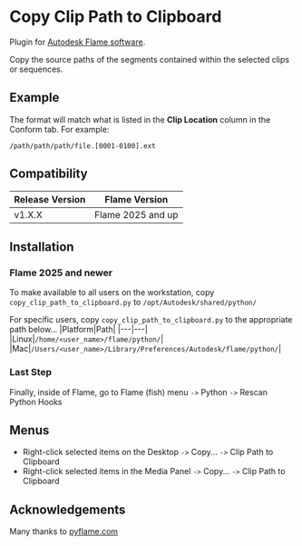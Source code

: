 # Copy Clip Path to Clipboard

Plugin for [Autodesk Flame software](http://www.autodesk.com/products/flame).

Copy the source paths of the segments contained within the selected clips or sequences.

## Example
The format will match what is listed in  the **Clip Location** column in the Conform tab.  For example:

`/path/path/path/file.[0001-0100].ext`

## Compatibility
|Release Version|Flame Version|
|---|---|
|v1.X.X|Flame 2025 and up|

## Installation

### Flame 2025 and newer
To make available to all users on the workstation, copy `copy_clip_path_to_clipboard.py` to `/opt/Autodesk/shared/python/`

For specific users, copy `copy_clip_path_to_clipboard.py` to the appropriate path below...
|Platform|Path|
|---|---|
|Linux|`/home/<user_name>/flame/python/`|
|Mac|`/Users/<user_name>/Library/Preferences/Autodesk/flame/python/`|

### Last Step
Finally, inside of Flame, go to Flame (fish) menu `->` Python `->` Rescan Python Hooks

## Menus
- Right-click selected items on the Desktop `->` Copy... `->` Clip Path to Clipboard
- Right-click selected items in the Media Panel `->` Copy... `->` Clip Path to Clipboard

## Acknowledgements
Many thanks to [pyflame.com](http://www.pyflame.com)
